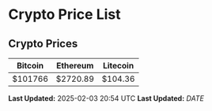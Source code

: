# Crypto Price List

## Crypto Prices
| Bitcoin | Ethereum | Litecoin |
| ------- | -------- | -------- |
| $101766 | $2720.89 | $104.36 |
**Last Updated:** 2025-02-03 20:54 UTC
**Last Updated:** $DATE$
